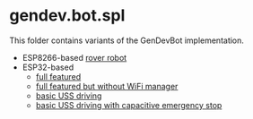# gendev.bot.spl
This folder contains variants of the GenDevBot implementation.


* ESP8266-based [rover robot](gendev.bot.esp8266/)
* ESP32-based
  * [full featured](gendev.bot.esp32.full/)
  * [full featured but without WiFi manager](gendev.bot.esp32.lean/)
  * [basic USS driving](gendev.bot.esp32.drive/)
  * [basic USS driving with capacitive emergency stop](gendev.bot.esp32.driveEmg/)
